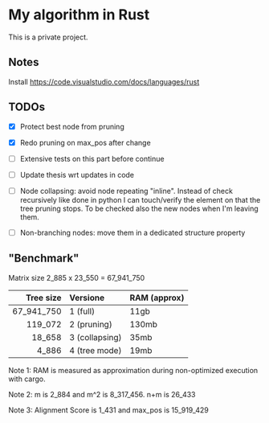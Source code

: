 # My algorithm in Rust
This is a private project.


## Notes
Install https://code.visualstudio.com/docs/languages/rust

## TODOs
- [x] Protect best node from pruning
- [x] Redo pruning on max_pos after change
- [ ] Extensive tests on this part before continue
- [ ] Update thesis wrt updates in code

- [ ] Node collapsing: avoid node repeating "inline". Instead of check recursively like done in python I can touch/verify the element on that the tree pruning stops. To be checked also the new nodes when I'm leaving them.
- [ ] Non-branching nodes: move them in a dedicated structure property

## "Benchmark"

Matrix size 2_885 x 23_550 = 67_941_750

Tree size  | Versione   | RAM (approx)
----------:|:-----------|-------------
67_941_750 | 1 (full)   | 11gb
119_072 | 2 (pruning)   | 130mb
18_658 | 3 (collapsing) | 35mb
4_886 | 4 (tree mode)   | 19mb

Note 1: RAM is measured as approximation during non-optimized execution with cargo.

Note 2: m is 2_884 and m^2 is 8_317_456. n+m is 26_433

Note 3: Alignment Score is 1_431 and max_pos is 15_919_429
